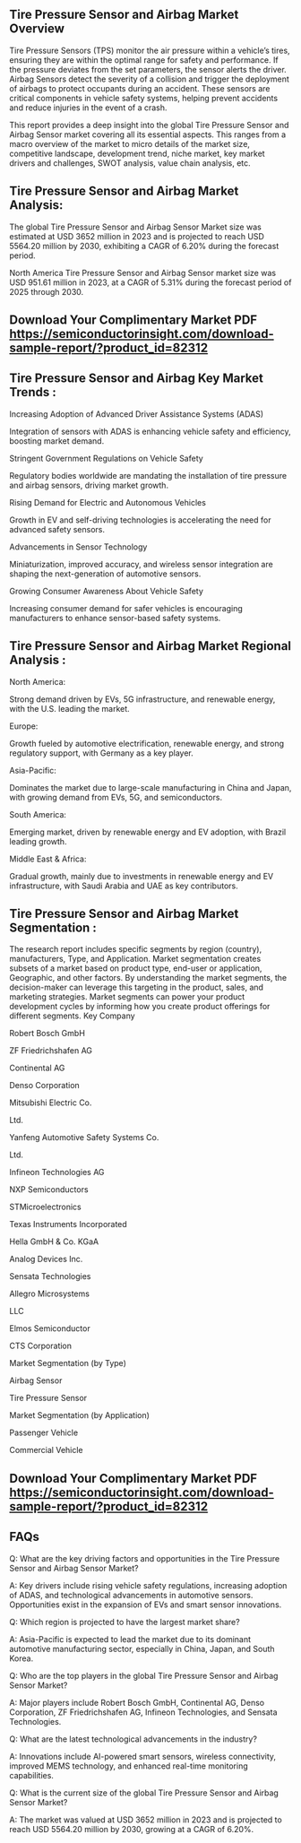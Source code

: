 ## Tire Pressure Sensor and Airbag Market Overview
Tire Pressure Sensors (TPS) monitor the air pressure within a vehicle’s tires, ensuring they are within the optimal range for safety and performance. If the pressure deviates from the set parameters, the sensor alerts the driver. Airbag Sensors detect the severity of a collision and trigger the deployment of airbags to protect occupants during an accident. These sensors are critical components in vehicle safety systems, helping prevent accidents and reduce injuries in the event of a crash.

This report provides a deep insight into the global Tire Pressure Sensor and Airbag Sensor market covering all its essential aspects. This ranges from a macro overview of the market to micro details of the market size, competitive landscape, development trend, niche market, key market drivers and challenges, SWOT analysis, value chain analysis, etc.

## Tire Pressure Sensor and Airbag Market Analysis:
The global Tire Pressure Sensor and Airbag Sensor Market size was estimated at USD 3652 million in 2023 and is projected to reach USD 5564.20 million by 2030, exhibiting a CAGR of 6.20% during the forecast period.

North America Tire Pressure Sensor and Airbag Sensor market size was USD 951.61 million in 2023, at a CAGR of 5.31% during the forecast period of 2025 through 2030.

## Download Your Complimentary Market PDF https://semiconductorinsight.com/download-sample-report/?product_id=82312 


## Tire Pressure Sensor and Airbag Key Market Trends  :
Increasing Adoption of Advanced Driver Assistance Systems (ADAS)

Integration of sensors with ADAS is enhancing vehicle safety and efficiency, boosting market demand.

Stringent Government Regulations on Vehicle Safety

Regulatory bodies worldwide are mandating the installation of tire pressure and airbag sensors, driving market growth.

Rising Demand for Electric and Autonomous Vehicles

Growth in EV and self-driving technologies is accelerating the need for advanced safety sensors.

Advancements in Sensor Technology

Miniaturization, improved accuracy, and wireless sensor integration are shaping the next-generation of automotive sensors.

Growing Consumer Awareness About Vehicle Safety

Increasing consumer demand for safer vehicles is encouraging manufacturers to enhance sensor-based safety systems.

## Tire Pressure Sensor and Airbag Market Regional Analysis :
North America:

Strong demand driven by EVs, 5G infrastructure, and renewable energy, with the U.S. leading the market.

Europe:

Growth fueled by automotive electrification, renewable energy, and strong regulatory support, with Germany as a key player.

Asia-Pacific:

Dominates the market due to large-scale manufacturing in China and Japan, with growing demand from EVs, 5G, and semiconductors.

South America:

Emerging market, driven by renewable energy and EV adoption, with Brazil leading growth.

Middle East & Africa:

Gradual growth, mainly due to investments in renewable energy and EV infrastructure, with Saudi Arabia and UAE as key contributors.

## Tire Pressure Sensor and Airbag Market Segmentation :
The research report includes specific segments by region (country), manufacturers, Type, and Application. Market segmentation creates subsets of a market based on product type, end-user or application, Geographic, and other factors. By understanding the market segments, the decision-maker can leverage this targeting in the product, sales, and marketing strategies. Market segments can power your product development cycles by informing how you create product offerings for different segments.
Key Company

Robert Bosch GmbH

ZF Friedrichshafen AG

Continental AG

Denso Corporation

Mitsubishi Electric Co.

Ltd.

Yanfeng Automotive Safety Systems Co.

Ltd.

Infineon Technologies AG

NXP Semiconductors

STMicroelectronics

Texas Instruments Incorporated

Hella GmbH & Co. KGaA

Analog Devices Inc.

Sensata Technologies

Allegro Microsystems

LLC

Elmos Semiconductor

CTS Corporation

Market Segmentation (by Type)

Airbag Sensor

Tire Pressure Sensor

Market Segmentation (by Application)

Passenger Vehicle

Commercial Vehicle


## Download Your Complimentary Market PDF https://semiconductorinsight.com/download-sample-report/?product_id=82312 

## FAQs
Q: What are the key driving factors and opportunities in the Tire Pressure Sensor and Airbag Sensor Market?

A: Key drivers include rising vehicle safety regulations, increasing adoption of ADAS, and technological advancements in automotive sensors. Opportunities exist in the expansion of EVs and smart sensor innovations.


Q: Which region is projected to have the largest market share?

A: Asia-Pacific is expected to lead the market due to its dominant automotive manufacturing sector, especially in China, Japan, and South Korea.


Q: Who are the top players in the global Tire Pressure Sensor and Airbag Sensor Market?

A: Major players include Robert Bosch GmbH, Continental AG, Denso Corporation, ZF Friedrichshafen AG, Infineon Technologies, and Sensata Technologies.


Q: What are the latest technological advancements in the industry?

A: Innovations include AI-powered smart sensors, wireless connectivity, improved MEMS technology, and enhanced real-time monitoring capabilities.


Q: What is the current size of the global Tire Pressure Sensor and Airbag Sensor Market?

A: The market was valued at USD 3652 million in 2023 and is projected to reach USD 5564.20 million by 2030, growing at a CAGR of 6.20%.

